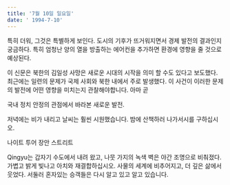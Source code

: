```yaml
---
title: '7월 10일 일요일'
date: ' 1994-7-10'
---
```

특히 더워, 그것은 특별하게 보인다. 도시의 기후가 뜨거워지면서 경제 발전의 결과인지 궁금하다. 특히 엄청난 양의 열을 방출하는 에어컨을 추가하면 환경에 영향을 줄 것으로 예상된다.

이 신문은 북한의 김일성 사망은 새로운 시대의 시작을 의미 할 수도 있다고 보도했다. 최근에는 일련의 문제가 국제 사회와 북한 내에서 주로 발생했다. 이 사건이 이러한 문제의 발전에 어떤 영향을 미치는지 관찰해야합니다. 아마 곧

국내 정치 안정의 관점에서 바라본 새로운 발전.

저녁에는 비가 내리고 날씨는 훨씬 시원했습니다. 밤에 산책하러 나가서시를 구하십시오.

나이트 투어 장안 스트리트

Qingyu는 갑자기 수도에서 내려 왔고, 나뭇 가지의 녹색 벽은 야간 조명으로 비춰졌다. 가볍고 밝게 빛나고 아치와 재결합하십시오. 사물의 세계에 비추어지고, 더 깊은 삶에서 웃었다. 서둘러 혼자있는 승객들은 다시 알고 있고 알고 있습니다.

